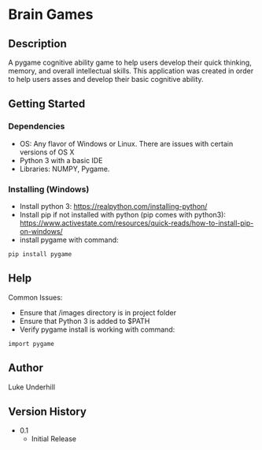# Brain Games

## Description

A pygame cognitive ability game to help users develop their quick thinking, memory, and overall intellectual skills. This application was created in order to help users asses and develop their basic cognitive ability. 



## Getting Started

### Dependencies

* OS: Any flavor of Windows or Linux. There are issues with certain versions of OS X
* Python 3 with a basic IDE
* Libraries:  NUMPY, Pygame.

### Installing (Windows)

* Install python 3: https://realpython.com/installing-python/
* Install pip if not installed with python (pip comes with python3): https://www.activestate.com/resources/quick-reads/how-to-install-pip-on-windows/
* install pygame with command: 
```
pip install pygame
```

## Help

Common Issues:
 * Ensure that /images directory is in project folder
 * Ensure that Python 3 is added to $PATH
 * Verify pygame install is working with command: 
 ```
import pygame
```

## Author

Luke Underhill


## Version History

* 0.1
    * Initial Release




